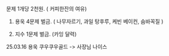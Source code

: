 문제 1개당 2천원. ( 커피한잔의 여유)

1. 용욱 4문제 벌금. ( 나무자르기, 과일 탕후루, 케빈 베이컨, 숨바꼭질 )

2. 지수 1문제 벌금. (카잉 달력)





25.03.16 용욱 쿠우쿠우골드 -> 사장님 나이스 